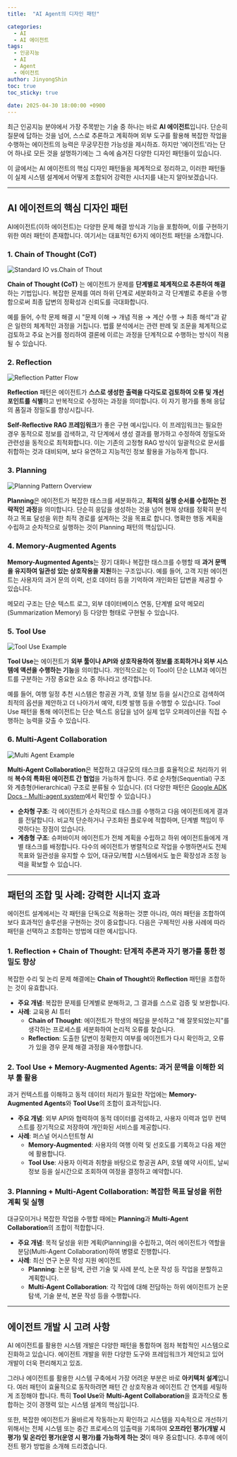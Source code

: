 ```yaml
---
title:  "AI Agent의 디자인 패턴"

categories:
  - AI
  - AI 에이전트
tags:
  - 인공지능
  - AI
  - Agent
  - 에이전트
author: JinyongShin
toc: true
toc_sticky: true
 
date: 2025-04-30 18:00:00 +0900
---
```


최근 인공지능 분야에서 가장 주목받는 기술 중 하나는 바로 **AI 에이전트**입니다. 단순히 질문에 답하는 것을 넘어, 스스로 추론하고 계획하며 외부 도구를 활용해 복잡한 작업을 수행하는 에이전트의 능력은 무궁무진한 가능성을 제시하죠. 하지만 '에이전트'라는 단어 하나로 모든 것을 설명하기에는 그 속에 숨겨진 다양한 디자인 패턴들이 있습니다.

이 글에서는 AI 에이전트의 핵심 디자인 패턴들을 체계적으로 정리하고, 이러한 패턴들이 실제 시스템 설계에서 어떻게 조합되어 강력한 시너지를 내는지 알아보겠습니다.

-----

## AI 에이전트의 핵심 디자인 패턴

AI에이전트(이하 에이전트)는 다양한 문제 해결 방식과 기능을 포함하며, 이를 구현하기 위한 여러 패턴이 존재합니다. 여기서는 대표적인 6가지 에이전트 패턴을 소개합니다.

### 1. Chain of Thought (CoT)

![Standard IO vs.Chain of Thout](https://www.tha.de/Binaries/Binary73363/4.png)

**Chain of Thought (CoT)** 는 에이전트가 문제를 **단계별로 체계적으로 추론하여 해결** 하는 기법입니다. 복잡한 문제를 여러 하위 단계로 세분화하고 각 단계별로 추론을 수행함으로써 최종 답변의 정확성과 신뢰도를 극대화합니다.

예를 들어, 수학 문제 해결 시 "문제 이해 → 개념 적용 → 계산 수행 → 최종 해석"과 같은 일련의 체계적인 과정을 거칩니다. 법률 분석에서는 관련 판례 및 조문을 체계적으로 검토하고 주요 논거를 정리하여 결론에 이르는 과정을 단계적으로 수행하는 방식이 적용될 수 있습니다.

### 2. Reflection

![Reflection Patter Flow](https://cdn.analyticsvidhya.com/wp-content/uploads/2024/10/image-1-1-1-1536x833.webp)

**Reflection** 패턴은 에이전트가 **스스로 생성한 출력을 다각도로 검토하여 오류 및 개선 포인트를 식별**하고 반복적으로 수정하는 과정을 의미합니다. 이 자기 평가를 통해 응답의 품질과 정밀도를 향상시킵니다.

**Self-Reflective RAG 프레임워크**가 좋은 구현 예시입니다. 이 프레임워크는 필요한 경우 동적으로 정보를 검색하고, 각 단계에서 생성 결과를 평가하고 수정하여 정밀도와 관련성을 동적으로 최적화합니다. 이는 기존의 고정형 RAG 방식이 일괄적으로 문서를 취합하는 것과 대비되며, 보다 유연하고 지능적인 정보 활용을 가능하게 합니다.

### 3. Planning

![Planning Pattern Overview](https://cdn.analyticsvidhya.com/wp-content/uploads/2024/11/Artboard-1-copy-5-2.webp)

**Planning**은 에이전트가 복잡한 태스크를 세분화하고, **최적의 실행 순서를 수립하는 전략적인 과정**을 의미합니다. 단순히 응답을 생성하는 것을 넘어 현재 상태를 정확히 분석하고 목표 달성을 위한 최적 경로를 설계하는 것을 목표로 합니다. 명확한 행동 계획을 수립하고 순차적으로 실행하는 것이 Planning 패턴의 핵심입니다.

### 4. Memory-Augmented Agents

**Memory-Augmented Agents**는 장기 대화나 복잡한 태스크를 수행할 때 **과거 문맥을 유지하여 일관성 있는 상호작용을 지원**하는 구조입니다. 예를 들어, 고객 지원 에이전트는 사용자의 과거 문의 이력, 선호 데이터 등을 기억하여 개인화된 답변을 제공할 수 있습니다.

메모리 구조는 단순 텍스트 로그, 외부 데이터베이스 연동, 단계별 요약 메모리(Summarization Memory) 등 다양한 형태로 구현될 수 있습니다.

### 5. Tool Use

![Tool Use Example](https://cdn.analyticsvidhya.com/wp-content/uploads/2024/10/tool-use-1-1536x833.webp)

**Tool Use**는 에이전트가 **외부 툴이나 API와 상호작용하여 정보를 조회하거나 외부 시스템에 액션을 수행하는 기능**을 의미합니다. 개인적으로는 이 Tool이 단순 LLM과 에이전트를 구분하는 가장 중요한 요소 중 하나라고 생각합니다.

예를 들어, 여행 일정 추천 시스템은 항공권 가격, 호텔 정보 등을 실시간으로 검색하여 최적의 옵션을 제안하고 더 나아가서 예약, 티켓 발행 등을 수행할 수 있습니다. Tool Use 패턴을 통해 에이전트는 단순 텍스트 응답을 넘어 실제 업무 오퍼레이션을 직접 수행하는 능력을 갖출 수 있습니다.

### 6. Multi-Agent Collaboration

![Multi Agent Example](https://cdn.analyticsvidhya.com/wp-content/uploads/2024/11/Artboard-1-copy-3-1.webp)

**Multi-Agent Collaboration**은 복잡하고 대규모의 태스크를 효율적으로 처리하기 위해 **복수의 특화된 에이전트 간 협업**을 가능하게 합니다. 주로 순차형(Sequential) 구조와 계층형(Hierarchical) 구조로 분류될 수 있습니다. (더 다양한 패턴은 [Google ADK Docs - Multi-agent system](https://google.github.io/adk-docs/agents/multi-agents/)에서 확인할 수 있습니다.)

  * **순차형 구조**: 각 에이전트가 순차적으로 태스크를 수행하고 다음 에이전트에게 결과를 전달합니다. 비교적 단순하거나 구조화된 플로우에 적합하며, 단계별 책임이 뚜렷하다는 장점이 있습니다.
  * **계층형 구조**: 슈퍼바이저 에이전트가 전체 계획을 수립하고 하위 에이전트들에게 개별 태스크를 배정합니다. 다수의 에이전트가 병렬적으로 작업을 수행하면서도 전체 목표와 일관성을 유지할 수 있어, 대규모/복합 시스템에서도 높은 확장성과 조정 능력을 확보할 수 있습니다.

-----

## 패턴의 조합 및 사례: 강력한 시너지 효과

에이전트 설계에서는 각 패턴을 단독으로 적용하는 것뿐 아니라, 여러 패턴을 조합하여 보다 효과적인 솔루션을 구현하는 것이 중요합니다. 다음은 구체적인 사용 사례에 따라 패턴을 선택하고 조합하는 방법에 대한 예시입니다.

### 1. Reflection + Chain of Thought: 단계적 추론과 자기 평가를 통한 정밀도 향상

복잡한 수리 및 논리 문제 해결에는 **Chain of Thought**와 **Reflection** 패턴을 조합하는 것이 유효합니다.

  * **주요 개념**: 복잡한 문제를 단계별로 분해하고, 그 결과를 스스로 검증 및 보완합니다.
  * **사례**: 교육용 AI 튜터
      * **Chain of Thought**: 에이전트가 학생의 해답을 분석하고 "왜 잘못되었는지"를 생각하는 프로세스를 세분화하여 논리적 오류를 찾습니다.
      * **Reflection**: 도출한 답변이 정확한지 여부를 에이전트가 다시 확인하고, 오류가 있을 경우 문제 해결 과정을 재수행합니다.

### 2. Tool Use + Memory-Augmented Agents: 과거 문맥을 이해한 외부 툴 활용

과거 컨텍스트를 이해하고 동적 데이터 처리가 필요한 작업에는 **Memory-Augmented Agents**와 **Tool Use**의 조합이 효과적입니다.

  * **주요 개념**: 외부 API와 협력하여 동적 데이터를 검색하고, 사용자 이력과 업무 컨텍스트를 장기적으로 저장하여 개인화된 서비스를 제공합니다.
  * **사례**: 퍼스널 어시스턴트형 AI
      * **Memory-Augmented**: 사용자의 여행 이력 및 선호도를 기록하고 다음 제안에 활용합니다.
      * **Tool Use**: 사용자 이력과 취향을 바탕으로 항공권 API, 호텔 예약 사이트, 날씨 정보 등을 실시간으로 조회하여 여정을 결정하고 예약합니다.

### 3. Planning + Multi-Agent Collaboration: 복잡한 목표 달성을 위한 계획 및 실행

대규모이거나 복잡한 작업을 수행할 때에는 **Planning**과 **Multi-Agent Collaboration**의 조합이 적합합니다.

  * **주요 개념**: 목적 달성을 위한 계획(Planning)을 수립하고, 여러 에이전트가 역할을 분담(Multi-Agent Collaboration)하여 병렬로 진행합니다.
  * **사례**: 최신 연구 논문 작성 지원 에이전트
      * **Planning**: 논문 탐색, 관련 기술 및 사례 분석, 논문 작성 등 작업을 분할하고 계획합니다.
      * **Multi-Agent Collaboration**: 각 작업에 대해 전담하는 하위 에이전트가 논문 탐색, 기술 분석, 본문 작성 등을 수행합니다.

-----

## 에이전트 개발 시 고려 사항

AI 에이전트를 활용한 시스템 개발은 다양한 패턴을 통합하며 점차 복합적인 시스템으로 진화하고 있습니다. 에이전트 개발을 위한 다양한 도구와 프레임워크가 제안되고 있어 개발이 더욱 편리해지고 있죠.

그러나 에이전트를 활용한 시스템 구축에서 가장 어려운 부분은 바로 **아키텍처 설계**입니다. 여러 패턴이 효율적으로 동작하려면 패턴 간 상호작용과 에이전트 간 연계를 세밀하게 조정해야 합니다. 특히 **Tool Use**와 **Multi-Agent Collaboration**을 효과적으로 통합하는 것이 경쟁력 있는 시스템 설계의 핵심입니다.

또한, 복잡한 에이전트가 올바르게 작동하는지 확인하고 시스템을 지속적으로 개선하기 위해서는 전체 시스템 또는 중간 프로세스의 입출력을 기록하여 **오프라인 평가(개발 시 평가) 및 온라인 평가(운영 시 평가)를 가능하게 하는 것**이 매우 중요합니다. 추후에 에이전트 평가 방법을 소개해 드리곘습니다. 